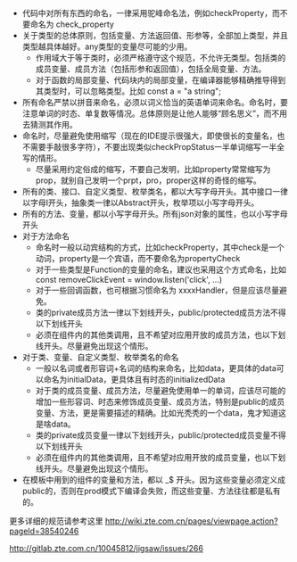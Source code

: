 - 代码中对所有东西的命名，一律采用驼峰命名法，例如checkProperty，而不要命名为 check_property
- 关于类型的总体原则，包括变量、方法返回值、形参等，全部加上类型，并且类型越具体越好。any类型的变量尽可能的少用。
    - 作用域大于等于类时，必须严格遵守这个规范，不允许无类型。包括类的成员变量、成员方法（包括形参和返回值），包括全局变量、方法。
    - 对于函数的局部变量、代码块内的局部变量，在编译器能够精确推导得到其类型时，可以忽略类型。比如 const a = "a string";
- 所有命名严禁以拼音来命名，必须以词义恰当的英语单词来命名。命名时，要注意单词的时态、单复数等情况。总体原则是让他人能够“顾名思义”，而不用去猜测其作用。
- 命名时，尽量避免使用缩写（现在的IDE提示很强大，即使很长的变量名，也不需要手敲很多字符），不要出现类似checkPropStatus一半单词缩写一半全写的情形。
    - 尽量采用约定俗成的缩写，不要自己发明，比如property常常缩写为prop，就别自己发明一个prpt，pro，proper这样的奇怪的缩写。
- 所有的类、接口、自定义类型、枚举类名，都以大写字母开头。其中接口一律以字母I开头，抽象类一律以Abstract开头，枚举项以小写字母开头。
- 所有的方法、变量，都以小写字母开头。所有json对象的属性，也以小写字母开头
- 对于方法命名
    - 命名时一般以动宾结构的方式，比如checkProperty，其中check是一个动词，property是一个宾语，而不要命名为propertyCheck
    - 对于一些类型是Function的变量的命名，建议也采用这个方式命名，比如 const removeClickEvent = window.listen('click', ...)
    - 对于一些回调函数，也可根据习惯命名为 xxxxHandler，但是应该尽量避免。
    - 类的private成员方法一律以下划线开头，public/protected成员方法不得以下划线开头
    - 必须在组件内的其他类调用，且不希望对应用开放的成员方法，也以下划线开头。尽量避免出现这个情形。
- 对于类、变量、自定义类型、枚举类名的命名
    - 一般以名词或者形容词+名词的结构来命名，比如data，更具体的data可以命名为initialData，更具体且有时态的initializedData
    - 对于类的成员变量、成员方法，尽量避免使用单一的单词，应该尽可能的增加一些形容词、时态来修饰成员变量、成员方法，特别是public的成员变量、方法，更是需要描述的精确。比如光秃秃的一个data，鬼才知道这是啥data。
    - 类的private成员变量一律以下划线开头，public/protected成员变量不得以下划线开头
    - 必须在组件内的其他类调用，且不希望对应用开放的成员变量，也以下划线开头。尽量避免出现这个情形。
- 在模板中用到的组件的变量和方法，都以 _$ 开头。因为这些变量必须定义成public的，否则在prod模式下编译会失败，而这些变量、方法往往都是私有的。

更多详细的规范请参考这里 http://wiki.zte.com.cn/pages/viewpage.action?pageId=38540246 

http://gitlab.zte.com.cn/10045812/jigsaw/issues/266